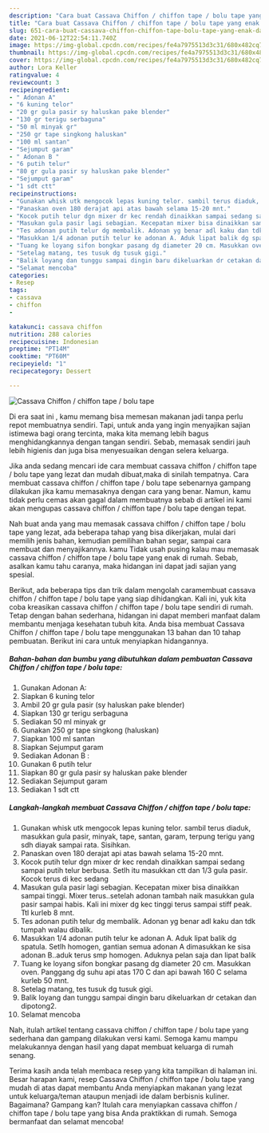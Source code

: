 ```yaml
---
description: "Cara buat Cassava Chiffon / chiffon tape / bolu tape yang enak dan Mudah Dibuat"
title: "Cara buat Cassava Chiffon / chiffon tape / bolu tape yang enak dan Mudah Dibuat"
slug: 651-cara-buat-cassava-chiffon-chiffon-tape-bolu-tape-yang-enak-dan-mudah-dibuat
date: 2021-06-12T22:54:11.740Z
image: https://img-global.cpcdn.com/recipes/fe4a7975513d3c31/680x482cq70/cassava-chiffon-chiffon-tape-bolu-tape-foto-resep-utama.jpg
thumbnail: https://img-global.cpcdn.com/recipes/fe4a7975513d3c31/680x482cq70/cassava-chiffon-chiffon-tape-bolu-tape-foto-resep-utama.jpg
cover: https://img-global.cpcdn.com/recipes/fe4a7975513d3c31/680x482cq70/cassava-chiffon-chiffon-tape-bolu-tape-foto-resep-utama.jpg
author: Lora Keller
ratingvalue: 4
reviewcount: 3
recipeingredient:
- " Adonan A"
- "6 kuning telor"
- "20 gr gula pasir sy haluskan pake blender"
- "130 gr terigu serbaguna"
- "50 ml minyak gr"
- "250 gr tape singkong haluskan"
- "100 ml santan"
- "Sejumput garam"
- " Adonan B "
- "6 putih telur"
- "80 gr gula pasir sy haluskan pake blender"
- "Sejumput garam"
- "1 sdt ctt"
recipeinstructions:
- "Gunakan whisk utk mengocok lepas kuning telor. sambil terus diaduk, masukkan gula pasir, minyak, tape, santan, garam, terpung terigu yang sdh diayak sampai rata. Sisihkan."
- "Panaskan oven 180 derajat api atas bawah selama 15-20 mnt."
- "Kocok putih telur dgn mixer dr kec rendah dinaikkan sampai sedang sampai putih telur berbusa. Setlh itu masukkan ctt dan 1/3 gula pasir. Kocok terus di kec sedang"
- "Masukan gula pasir lagi sebagian. Kecepatan mixer bisa dinaikkan sampai tinggi. Mixer terus..setelah adonan tambah naik masukkan gula pasir sampai habis. Kali ini mixer dg kec tinggi terus sampai stiff peak. Ttl kurleb 8 mnt."
- "Tes adonan putih telur dg membalik. Adonan yg benar adl kaku dan tdk tumpah walau dibalik."
- "Masukkan 1/4 adonan putih telur ke adonan A. Aduk lipat balik dg spatula. Setlh homogen, gantian semua adonan A dimasukkan ke sisa adonan B..aduk terus smp homogen. Aduknya pelan saja dan lipat balik"
- "Tuang ke loyang sifon bongkar pasang dg diameter 20 cm. Masukkan oven. Panggang dg suhu api atas 170 C dan api bawah 160 C selama kurleb 50 mnt."
- "Setelag matang, tes tusuk dg tusuk gigi."
- "Balik loyang dan tunggu sampai dingin baru dikeluarkan dr cetakan dan dipotong2."
- "Selamat mencoba"
categories:
- Resep
tags:
- cassava
- chiffon
- 

katakunci: cassava chiffon  
nutrition: 288 calories
recipecuisine: Indonesian
preptime: "PT14M"
cooktime: "PT60M"
recipeyield: "1"
recipecategory: Dessert

---
```



![Cassava Chiffon / chiffon tape / bolu tape](https://img-global.cpcdn.com/recipes/fe4a7975513d3c31/680x482cq70/cassava-chiffon-chiffon-tape-bolu-tape-foto-resep-utama.jpg)

Di era  saat ini , kamu memang bisa memesan makanan jadi tanpa perlu repot membuatnya sendiri. Tapi, untuk anda yang ingin menyajikan sajian istimewa bagi orang tercinta, maka kita memang lebih bagus menghidangkannya dengan tangan sendiri. Sebab, memasak sendiri jauh lebih higienis dan juga bisa menyesuaikan dengan selera keluarga.

Jika anda sedang mencari ide cara membuat cassava chiffon / chiffon tape / bolu tape yang lezat dan mudah dibuat,maka di sinilah tempatnya. Cara membuat cassava chiffon / chiffon tape / bolu tape  sebenarnya gampang dilakukan jika kamu memasaknya dengan cara yang benar. Namun, kamu tidak perlu cemas akan gagal dalam membuatnya 
sebab di artikel ini kami akan mengupas cassava chiffon / chiffon tape / bolu tape dengan tepat.  



Nah buat anda yang mau memasak cassava chiffon / chiffon tape / bolu tape yang lezat, ada beberapa tahap yang bisa dikerjakan, mulai dari memilih jenis bahan, kemudian pemilihan bahan segar, sampai cara membuat dan menyajikannya. kamu Tidak usah pusing kalau mau memasak cassava chiffon / chiffon tape / bolu tape yang enak di rumah. Sebab, asalkan kamu  tahu caranya, maka hidangan ini dapat jadi sajian yang spesial.

Berikut, ada beberapa tips dan trik dalam mengolah caramembuat cassava chiffon / chiffon tape / bolu tape yang siap dihidangkan. Kali ini, yuk kita coba kreasikan cassava chiffon / chiffon tape / bolu tape sendiri di rumah. Tetap dengan bahan sederhana, hidangan ini dapat memberi manfaat dalam membantu menjaga kesehatan tubuh kita. Anda bisa membuat Cassava Chiffon / chiffon tape / bolu tape menggunakan 13 bahan dan 10 tahap pembuatan. Berikut ini cara untuk menyiapkan hidangannya.

<!--inarticleads1-->

##### Bahan-bahan dan bumbu yang dibutuhkan dalam pembuatan Cassava Chiffon / chiffon tape / bolu tape:

1. Gunakan  Adonan A:
1. Siapkan 6 kuning telor
1. Ambil 20 gr gula pasir (sy haluskan pake blender)
1. Siapkan 130 gr terigu serbaguna
1. Sediakan 50 ml minyak gr
1. Gunakan 250 gr tape singkong (haluskan)
1. Siapkan 100 ml santan
1. Siapkan Sejumput garam
1. Sediakan  Adonan B :
1. Gunakan 6 putih telur
1. Siapkan 80 gr gula pasir sy haluskan pake blender
1. Sediakan Sejumput garam
1. Sediakan 1 sdt ctt




<!--inarticleads2-->

##### Langkah-langkah membuat Cassava Chiffon / chiffon tape / bolu tape:

1. Gunakan whisk utk mengocok lepas kuning telor. sambil terus diaduk, masukkan gula pasir, minyak, tape, santan, garam, terpung terigu yang sdh diayak sampai rata. Sisihkan.
1. Panaskan oven 180 derajat api atas bawah selama 15-20 mnt.
1. Kocok putih telur dgn mixer dr kec rendah dinaikkan sampai sedang sampai putih telur berbusa. Setlh itu masukkan ctt dan 1/3 gula pasir. Kocok terus di kec sedang
1. Masukan gula pasir lagi sebagian. Kecepatan mixer bisa dinaikkan sampai tinggi. Mixer terus..setelah adonan tambah naik masukkan gula pasir sampai habis. Kali ini mixer dg kec tinggi terus sampai stiff peak. Ttl kurleb 8 mnt.
1. Tes adonan putih telur dg membalik. Adonan yg benar adl kaku dan tdk tumpah walau dibalik.
1. Masukkan 1/4 adonan putih telur ke adonan A. Aduk lipat balik dg spatula. Setlh homogen, gantian semua adonan A dimasukkan ke sisa adonan B..aduk terus smp homogen. Aduknya pelan saja dan lipat balik
1. Tuang ke loyang sifon bongkar pasang dg diameter 20 cm. Masukkan oven. Panggang dg suhu api atas 170 C dan api bawah 160 C selama kurleb 50 mnt.
1. Setelag matang, tes tusuk dg tusuk gigi.
1. Balik loyang dan tunggu sampai dingin baru dikeluarkan dr cetakan dan dipotong2.
1. Selamat mencoba




Nah, itulah artikel tentang  cassava chiffon / chiffon tape / bolu tape  yang sederhana dan gampang dilakukan versi kami. Semoga kamu mampu melakukannya dengan hasil yang dapat membuat keluarga di rumah senang. 

Terima kasih anda telah membaca resep yang kita tampilkan di halaman ini. Besar harapan kami, resep  Cassava Chiffon / chiffon tape / bolu tape yang mudah di atas dapat membantu Anda menyiapkan makanan yang lezat untuk keluarga/teman ataupun menjadi ide dalam berbisnis kuliner. Bagaimana? Gampang kan? Itulah cara menyiapkan cassava chiffon / chiffon tape / bolu tape yang bisa Anda praktikkan di rumah. Semoga bermanfaat dan selamat mencoba!

